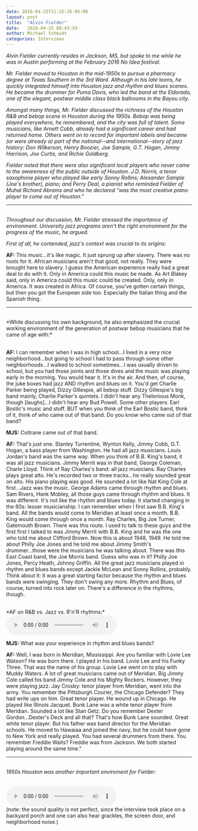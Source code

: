 ```yaml
---
date: 2016-04-25T11:32:26-05:00
layout: post
title:  "Alvin Fielder"
date:   2016-04-25 08:43:59
author: Michael Schmidt
categories: Interviews
---
```

*Alvin Fielder currently resides in Jackson, MS, but spoke to me while he was in Austin performing at the February 2016 No Idea festival.*

*Mr. Fielder moved to Houston in the mid-1950s to pursue a pharmacy degree at Texas Southern in the 3rd Ward. Although in his late teens, he quickly integrated himself into Houston jazz and rhythm and blues scenes. He became the drummer for Puma Davis, who led the band at the Eldorado, one of the elegant, postwar middle class black ballrooms in the Bayou city.* 

*Amongst many things, Mr. Fielder discussed the richness of the Houston R&B and bebop scene in Houston during the 1950s. Bebop was being played everywhere, he remembered, and the city was full of talent. Some musicians, like Arnett Cobb, already had a significant career and had returned home. Others went on to record for important labels and became (or were already a) part of the national--and international--story of jazz history: Don Wilkerson, Henry Boozier, Joe Sample, G.T. Hogan, Jimmy Harrison, Joe Curtis, and Richie Goldberg.*

*Fielder noted that there were also significant local players who never came to the awareness of the public outside of Houston. J.D. Norris, a tenor saxophone player who played like early Sonny Rollins; Alexander Sample (Joe's brother), piano; and Perry Deal, a pianist who reminded Fielder of Muhal Richard Abrams and who he declared "was the most creative piano player to come out of Houston."*

----

<br>*Throughout our discussion, Mr. Fielder stressed the importance of environment. University jazz programs aren't the right environment for the progress of the music, he argued.* 

*First of all, he contended, jazz's context was crucial to its origins:*

**AF:** This music...it's like magic. It just sprung up after slavery. There was no roots for it. African musicians aren't that good, not really. They were brought here to slavery. I guess the American experience really had a great deal to do with it. Only in America could this music be made. As Art Blakey said, only in America could this music could be created. Only, only in America. It was created in Africa. Of course, you've gotten certain things, but then you got the European side too. Especially the Italian thing and the Spanish thing.

----
<br>
*While discussing his own background, he also emphasized the crucial working environment of the generation of postwar bebop musicians that he came of age with:*

<br>**AF:** I can remember when I was in high school...I lived in a very nice neighborhood...but going to school I had to pass through some other neighborhoods...I walked to school sometimes...I was usually driven to school, but you had those joints and those dives and the music was playing early in the morning. You would hear it. It's in the air. And then, of course, the juke boxes had jazz AND rhythm and blues on it. You'd get Charlie Parker being played, Dizzy Gillespie, all bebop stuff. Dizzy Gillespie's big band mainly, Charlie Parker's quintets. I didn't hear any Thelonious Monk, though [laughs]...I didn't hear any Bud Powell. Some other players: Earl Bostic's music and stuff. BUT when you think of the Earl Bostic band, think of it, think of who came out of that band. Do you know who came out of that band?

**MJS:** Coltrane came out of that band.

**AF:** That's just one. Stanley Turrentine, Wynton Kelly, Jimmy Cobb, G.T. Hogan, a bass player from Washington. He had all jazz musicians. Louis Jordan's band was the same way. When you think of B.B. King's band, it was all jazz musicians. Jimmy Merrit was in that band, George Coleman, Charle Lloyd. Think of Ray Charles's band: all jazz musicians. Ray Charles plays great alto. He's recorded two or three tracks...he really sounded great on alto. His piano playing was good. He sounded a lot like Nat King Cole at first...Jazz was the music. George Adams came through rhythm and blues. Sam Rivers, Hank Mobley, all those guys came through rhythm and blues. It was different. It's not like the rhythm and blues today. It started changing in the 60s: lesser musicianship. I can remember when I first saw B.B. King's band. All the bands would come to Meridian at least once a month. B.B. King would come through once a month. Ray Charles, Big Joe Turner, Gatemouth Brown. There was this route. I used to talk to these guys and the first first I talked to was Jimmy Merrit with B.B. King and he was the one who told me about Clifford Brown. Now this is about 1948, 1949. He told me about Philly Joe Jones and he told me about Jimmy Smith's drummer...those were the musicians he was talking about. There was this East Coast band, the Joe Morris band. Guess who was in it? Philly Joe Jones, Percy Heath, Johnny Griffin. All the great jazz musicians played in rhythm and blues bands except Jackie McLean and Sonny Rollins, probably. Think about it: it was a great starting factor because the rhythm and blues bands were swinging. They don't swing any more. Rhythm and Blues, of course, turned into rock later on. There's a difference in the rhythms, though.

<br>
*AF on R&B vs. Jazz vs. R'n'R rhythms:* 
<audio controls>
  <source src="/assets/Rhythms.mp3" type="audio/mpeg">
  Your browser does not support the audio tag.
</audio>  
 <br> 


**MJS:** What was your experience in rhythm and blues bands?

**AF:** Well, I was born in Meridian, Mississippi. Are you familiar with Lovie Lee Watson? He was born there. I played in his band. Lovie Lee and his Funky Three. That was the name of his group. Lovie Lee went on to play with Muddy Waters. A lot of great musicians came out of Meridian. Big Jimmy Cole called his band Jimmy Cole and his Mighty Rockers. However, they were playing jazz. Jay Crosby: tenor player from Meridian, went into the army. You remember the Pittsburgh Courier, the Chicago Defender? They had write ups on him. Great tenor player. He wound up in Chicago. He played like Illinois Jacquet. Bunk Lane was a white tenor player from Meridian. Sounded a lot like Stan Getz. Do you remember Dexter Gordon...Dexter's Deck and all that? That's how Bunk Lane sounded. Great white tenor player. But his father was band director for the Meridian schools. He moved to Hawaiaa and joined the navy, but he could have gone to New York and really played. You had several drummers from there. You remember Freddie Waits? Freddie was from Jackson. We both started playing around the same time."<br>

----

<br>*1950s Houston was another important enviroment for Fielder:*  
<br>  

<audio controls>
  <source src="/assets/Houston.mp3" type="audio/mpeg">
  Your browser does not support the audio tag.
</audio>
<br>
(note: the sound quality is not perfect, since the interview took place on a backyard porch and one can also hear grackles, the screen door, and neighborhood noise.)